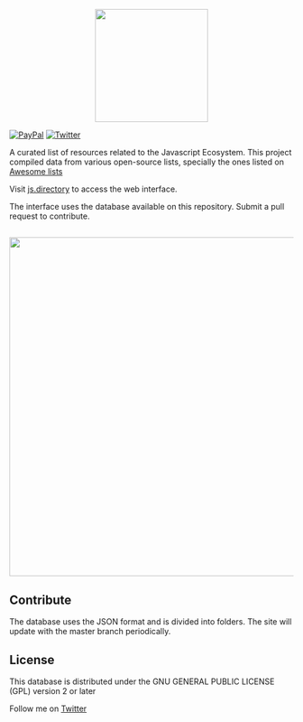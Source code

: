 <p align="center"><img src="https://firebasestorage.googleapis.com/v0/b/js-directory.appspot.com/o/logo.svg?alt=media&token=930660dc-fa22-40b4-b5e1-4a40430edcfe" width="200"/></p>


[![PayPal](https://www.paypalobjects.com/en_US/i/btn/btn_donate_SM.gif)](https://www.paypal.me/GeraldoRamos)
[![Twitter](https://img.shields.io/twitter/url/https/twitter.com/fold_left.svg?style=social&label=Follow%20%40geraldoramos)](https://twitter.com/geraldoramos)

A curated list of resources related to the Javascript Ecosystem. This project compiled data from various open-source lists, specially the ones listed on [Awesome lists](https://github.com/sindresorhus/awesome)

Visit [js.directory](https://github.com/sindresorhus/awesome) to access the web interface.

The interface uses the database available on this repository. Submit a pull request to contribute.

##
<p align="center"><img src="https://firebasestorage.googleapis.com/v0/b/js-directory.appspot.com/o/demo.gif?alt=media&token=c09b3429-d6d2-4d80-9abd-bf06c3ee3e35" width="600"/></p>


## Contribute

The database uses the JSON format and is divided into folders. The site will update with the master branch periodically.




## License
This database is distributed under the GNU GENERAL PUBLIC LICENSE (GPL) version 2 or later

Follow me on [Twitter](http://twitter.com/geraldoramos)

